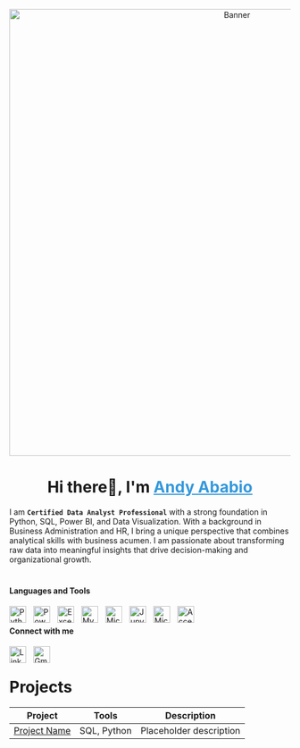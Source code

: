 <p align="center">
  <img src="https://github.com/andyababio/andyababio/blob/main/assets/building_stock_image_new.jpg?raw=true" alt="Banner" width="800">
</p>



<h1 align="center">
  Hi there👋, I'm 
  <a href="https://linkedin.com/in/andy-ababio/" style="color:#3498db;" target="_blank">
    Andy Ababio
  </a>
</h1>


I am     **`Certified Data Analyst Professional`**
 with a strong foundation in Python, SQL, Power BI, and Data Visualization. With a background in Business Administration and HR, I bring a unique perspective that combines analytical skills with business acumen. I am passionate about transforming raw data into meaningful insights that drive decision-making and organizational growth.

#

#### Languages and Tools
<img align="left" alt="Python" width="30px" style="padding-right:10px;" src="https://cdn.jsdelivr.net/gh/devicons/devicon@latest/icons/python/python-original.svg" />
<img align="left" alt="Power BI" width="30px" style="padding-right:10px;" src="https://upload.wikimedia.org/wikipedia/commons/thumb/c/cf/New_Power_BI_Logo.svg/600px-New_Power_BI_Logo.svg.png" />
<img align="left" alt="Excel" width="30px" style="padding-right:10px;" src="https://upload.wikimedia.org/wikipedia/commons/thumb/3/34/Microsoft_Office_Excel_%282019%E2%80%93present%29.svg/512px-Microsoft_Office_Excel_%282019%E2%80%93present%29.svg.png" />
<img align="left" alt="MySQL" width="30px" style="padding-right:10px;" src="https://cdn.jsdelivr.net/gh/devicons/devicon/icons/mysql/mysql-original.svg" />
<img align="left" alt="Microsoft SQL Server" width="30px" style="padding-right:10px;" src="https://www.svgrepo.com/show/303229/microsoft-sql-server-logo.svg" />
<img align="left" alt="Jupyter Notebooks" width="30px" style="padding-right:10px;" src="https://cdn.jsdelivr.net/gh/devicons/devicon/icons/jupyter/jupyter-original.svg" />
<img align="left" alt="Microsoft Azure" width="30px" style="padding-right:10px;" src="https://cdn.jsdelivr.net/gh/devicons/devicon/icons/azure/azure-original.svg" />
<img align="left" alt="Access" width="30px" style="padding-right:10px;" src="https://upload.wikimedia.org/wikipedia/commons/thumb/f/f8/Microsoft_Access_2013-2019_logo.svg/586px-Microsoft_Access_2013-2019_logo.svg.png" />
<br/>

#### Connect with me
<a href="https://www.linkedin.com/in/andy-ababio/" target="_blank">
  <img align="left" alt="LinkedIn" width="30px" style="padding-right:10px;" src="https://upload.wikimedia.org/wikipedia/commons/8/81/LinkedIn_icon.svg" />
</a>
<a href="mailto:andykwameababio@gmail.com">
  <img align="left" alt="Gmail" width="30px" style="padding-right:10px;" src="https://upload.wikimedia.org/wikipedia/commons/4/4e/Gmail_Icon.png" />
</a>


<br/>

#

# Projects

| Project | Tools | Description |
|---------|-------|-------------|
| [Project Name](https://github.com/your-username/your-repo) | SQL, Python | Placeholder description |


#
